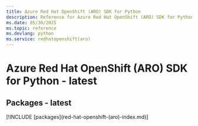 ```yaml
---
title: Azure Red Hat OpenShift (ARO) SDK for Python
description: Reference for Azure Red Hat OpenShift (ARO) SDK for Python
ms.date: 05/30/2025
ms.topic: reference
ms.devlang: python
ms.service: redhatopenshift(aro)
---
```

# Azure Red Hat OpenShift (ARO) SDK for Python - latest
## Packages - latest
[!INCLUDE [packages](red-hat-openshift-(aro\)-index.md)]